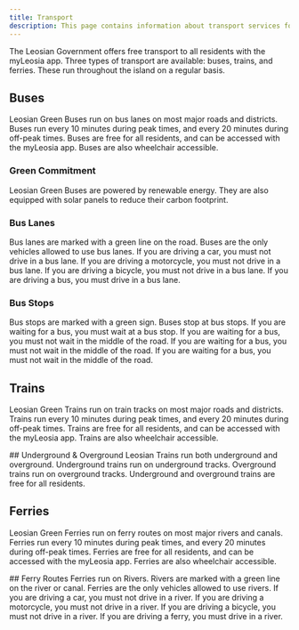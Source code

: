 ```yaml
---
title: Transport
description: This page contains information about transport services for the Leosian island.
---
```


The Leosian Government offers free transport to all residents with the myLeosia app. Three types of transport are available: buses, trains, and ferries. These run throughout the island on a regular basis.

## Buses
Leosian Green Buses run on bus lanes on most major roads and districts. Buses run every 10 minutes during peak times, and every 20 minutes during off-peak times. Buses are free for all residents, and can be accessed with the myLeosia app. Buses are also wheelchair accessible.

### Green Commitment
Leosian Green Buses are powered by renewable energy. They are also equipped with solar panels to reduce their carbon footprint.

### Bus Lanes
Bus lanes are marked with a green line on the road. Buses are the only vehicles allowed to use bus lanes. If you are driving a car, you must not drive in a bus lane. If you are driving a motorcycle, you must not drive in a bus lane. If you are driving a bicycle, you must not drive in a bus lane. If you are driving a bus, you must drive in a bus lane.

### Bus Stops
Bus stops are marked with a green sign. Buses stop at bus stops. If you are waiting for a bus, you must wait at a bus stop. If you are waiting for a bus, you must not wait in the middle of the road. If you are waiting for a bus, you must not wait in the middle of the road. If you are waiting for a bus, you must not wait in the middle of the road.

## Trains
Leosian Green Trains run on train tracks on most major roads and districts. Trains run every 10 minutes during peak times, and every 20 minutes during off-peak times. Trains are free for all residents, and can be accessed with the myLeosia app. Trains are also wheelchair accessible.

## Underground & Overground
Leosian Trains run both underground and overground. Underground trains run on underground tracks. Overground trains run on overground tracks. Underground and overground trains are free for all residents.

## Ferries
Leosian Green Ferries run on ferry routes on most major rivers and canals. Ferries run every 10 minutes during peak times, and every 20 minutes during off-peak times. Ferries are free for all residents, and can be accessed with the myLeosia app. Ferries are also wheelchair accessible.

## Ferry Routes
Ferries run on Rivers. Rivers are marked with a green line on the river or canal. Ferries are the only vehicles allowed to use rivers. If you are driving a car, you must not drive in a river. If you are driving a motorcycle, you must not drive in a river. If you are driving a bicycle, you must not drive in a river. If you are driving a ferry, you must drive in a river.